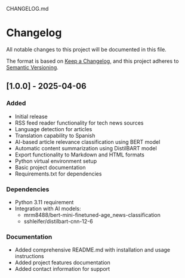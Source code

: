 CHANGELOG.md
# Changelog

All notable changes to this project will be documented in this file.

The format is based on [Keep a Changelog](https://keepachangelog.com/en/1.0.0/),
and this project adheres to [Semantic Versioning](https://semver.org/spec/v2.0.0.html).

## [1.0.0] - 2025-04-06

### Added
- Initial release
- RSS feed reader functionality for tech news sources
- Language detection for articles
- Translation capability to Spanish
- AI-based article relevance classification using BERT model
- Automatic content summarization using DistilBART model
- Export functionality to Markdown and HTML formats
- Python virtual environment setup
- Basic project documentation
- Requirements.txt for dependencies

### Dependencies
- Python 3.11 requirement
- Integration with AI models:
  - mrm8488/bert-mini-finetuned-age_news-classification
  - sshleifer/distilbart-cnn-12-6

### Documentation
- Added comprehensive README.md with installation and usage instructions
- Added project features documentation
- Added contact information for support